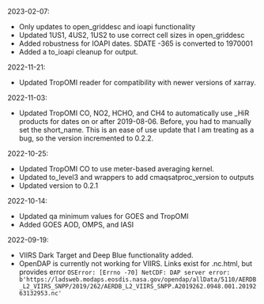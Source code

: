 2023-02-07:
* Only updates to open_griddesc and ioapi functionality
* Updated 1US1, 4US2, 1US2 to use correct cell sizes in open_griddesc
* Added robustness for IOAPI dates. SDATE -365 is converted to 1970001
* Added a to_ioapi cleanup for output.

2022-11-21:
* Updated TropOMI reader for compatibility with newer versions of xarray.

2022-11-03:
* Updated TropOMI CO, NO2, HCHO, and CH4 to automatically use _HiR products for dates on or after 2019-08-06. Before, you had to manually set the short_name. This is an ease of use update that I am treating as a bug, so the version incremented to 0.2.2.

2022-10-25:
* Updated TropOMI CO to use meter-based averaging kernel.
* Updated to_level3 and wrappers to add cmaqsatproc_version to outputs
* Updated version to 0.2.1

2022-10-14:
* Updated qa minimum values for GOES and TropOMI
* Added GOES AOD, OMPS, and IASI

2022-09-19:
* VIIRS Dark Target and Deep Blue functionality added.
* OpenDAP is currently not working for VIIRS. Links exist for .nc.html, but provides error `OSError: [Errno -70] NetCDF: DAP server error: b'https://ladsweb.modaps.eosdis.nasa.gov/opendap/allData/5110/AERDB_L2_VIIRS_SNPP/2019/262/AERDB_L2_VIIRS_SNPP.A2019262.0948.001.2019263132953.nc'`
